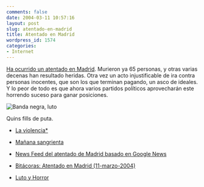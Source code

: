```yaml
---
comments: false
date: 2004-03-11 10:57:16
layout: post
slug: atentado-en-madrid
title: Atentado en Madrid
wordpress_id: 1574
categories:
- Internet
---
```


[Ha ocurrido un atentado en Madrid](http://www.elperiodico.com/default.asp?idpublicacio_PK=6&idioma=CAS&idnoticia_PK=104490&idseccio_PK=130&h=). Murieron ya 65 personas,  y otras varias decenas han resultado heridas. Otra vez un acto injustificable de ira contra personas inocentes, que son los que terminan pagando, un asco de ideales. Y lo peor de todo es que ahora varios partidos políticos aprovecharán este horrendo suceso para ganar posiciones.





![Banda negra, luto](http://www.amqs.com/mt/archives/eta%20no.png)





Quins fills de puta.





  


  * [La violencia*](http://chicle.bublegum.net/archives/001612.html)


  * [Mañana sangrienta](http://www.lavidadelosgorilas.org/archives/post_000230.php)


  * [News Feed del atentado de Madrid basado en Google News](http://www.ecuaderno.com/archives/000222.php)


  * [Bitácoras: Atentado en Madrid (11-marzo-2004)](http://noticias.dirson.com/bitacoras-atentado.php)


  * [Luto y Horror](http://www.infoaragon.net/servicios/blogs/tiopetrus/index.php?idarticulo=200403111)




 
